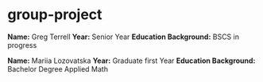 # group-project

**Name:**  Greg Terrell
**Year:** Senior Year
**Education Background:** BSCS in progress

**Name:** Mariia Lozovatska
**Year:** Graduate first Year
**Education Background:** Bachelor Degree Applied Math

